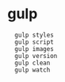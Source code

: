 # gulp 
      gulp styles
      gulp script
      gulp images
	  gulp version
      gulp clean
      gulp watch

